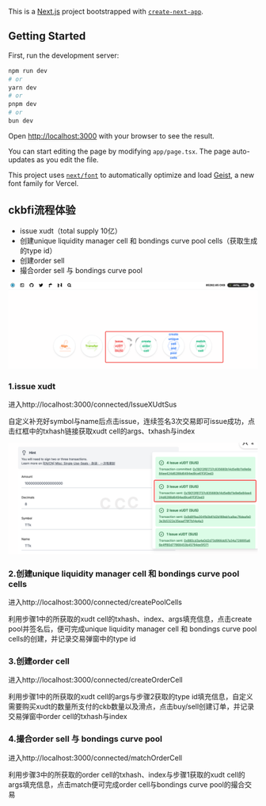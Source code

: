 This is a [Next.js](https://nextjs.org) project bootstrapped with [`create-next-app`](https://nextjs.org/docs/app/api-reference/cli/create-next-app).

## Getting Started

First, run the development server:

```bash
npm run dev
# or
yarn dev
# or
pnpm dev
# or
bun dev
```

Open [http://localhost:3000](http://localhost:3000) with your browser to see the result.

You can start editing the page by modifying `app/page.tsx`. The page auto-updates as you edit the file.

This project uses [`next/font`](https://nextjs.org/docs/app/building-your-application/optimizing/fonts) to automatically optimize and load [Geist](https://vercel.com/font), a new font family for Vercel.

## ckbfi流程体验
* issue xudt（total supply 10亿）
* 创建unique liquidity manager cell 和 bondings curve pool cells（获取生成的type id）
* 创建order sell
* 撮合order sell 与 bondings curve pool

![1.png](https://github.com/ckbfi/ckbfi-demo/blob/main/assets/1.png?raw=true)



### 1.issue xudt

进入http://localhost:3000/connected/IssueXUdtSus

自定义补充好symbol与name后点击issue，连续签名3次交易即可issue成功，点击红框中的txhash链接获取xudt cell的args、txhash与index

![2.png](https://github.com/ckbfi/ckbfi-demo/blob/main/assets/2.png?raw=true)


### 2.创建unique liquidity manager cell 和 bondings curve pool cells

进入http://localhost:3000/connected/createPoolCells

利用步骤1中的所获取的xudt cell的txhash、index、args填充信息，点击create pool并签名后，便可完成unique liquidity manager cell 和 bondings curve pool cells的创建，并记录交易弹窗中的type id



### 3.创建order cell

进入http://localhost:3000/connected/createOrderCell

利用步骤1中的所获取的xudt cell的args与步骤2获取的type id填充信息，自定义需要购买xudt的数量所支付的ckb数量以及滑点，点击buy/sell创建订单，并记录交易弹窗中order cell的txhash与index



### 4.撮合order sell 与 bondings curve pool

进入http://localhost:3000/connected/matchOrderCell

利用步骤3中的所获取的order cell的txhash、index与步骤1获取的xudt cell的args填充信息，点击match便可完成order cell与bondings curve pool的撮合交易

